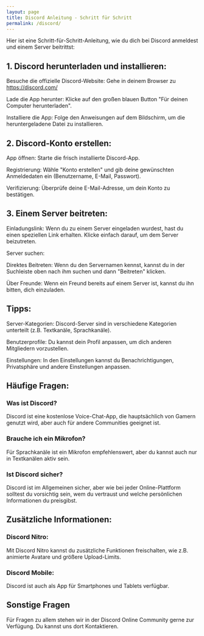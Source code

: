 ```yaml
---
layout: page
title: Discord Anleitung - Schritt für Schritt
permalink: /discord/
---
```


Hier ist eine Schritt-für-Schritt-Anleitung, wie du dich bei Discord anmeldest und einem Server beitrittst:

## 1. Discord herunterladen und installieren:

Besuche die offizielle Discord-Website: Gehe in deinem Browser zu https://discord.com/

Lade die App herunter: Klicke auf den großen blauen Button "Für deinen Computer herunterladen".

Installiere die App: Folge den Anweisungen auf dem Bildschirm, um die heruntergeladene Datei zu installieren.

## 2. Discord-Konto erstellen:

App öffnen: Starte die frisch installierte Discord-App.

Registrierung: Wähle "Konto erstellen" und gib deine gewünschten Anmeldedaten ein (Benutzername, E-Mail, Passwort).

Verifizierung: Überprüfe deine E-Mail-Adresse, um dein Konto zu bestätigen.

## 3. Einem Server beitreten:

Einladungslink: Wenn du zu einem Server eingeladen wurdest, hast du einen speziellen Link erhalten. Klicke einfach darauf, um dem Server beizutreten.

Server suchen:

Direktes Beitreten: Wenn du den Servernamen kennst, kannst du in der Suchleiste oben nach ihm suchen und dann "Beitreten" klicken.

Über Freunde: Wenn ein Freund bereits auf einem Server ist, kannst du ihn bitten, dich einzuladen.

## Tipps:

Server-Kategorien: Discord-Server sind in verschiedene Kategorien unterteilt (z.B. Textkanäle, Sprachkanäle).

Benutzerprofile: Du kannst dein Profil anpassen, um dich anderen Mitgliedern vorzustellen.

Einstellungen: In den Einstellungen kannst du Benachrichtigungen, Privatsphäre und andere Einstellungen anpassen.

## Häufige Fragen:

### Was ist Discord? 

Discord ist eine kostenlose Voice-Chat-App, die hauptsächlich von Gamern genutzt wird, aber auch für andere Communities geeignet ist.

### Brauche ich ein Mikrofon? 

Für Sprachkanäle ist ein Mikrofon empfehlenswert, aber du kannst auch nur in Textkanälen aktiv sein.

### Ist Discord sicher? 

Discord ist im Allgemeinen sicher, aber wie bei jeder Online-Plattform solltest du vorsichtig sein, wem du vertraust und welche persönlichen Informationen du preisgibst.

## Zusätzliche Informationen:

### Discord Nitro: 

Mit Discord Nitro kannst du zusätzliche Funktionen freischalten, wie z.B. animierte Avatare und größere Upload-Limits.

### Discord Mobile: 

Discord ist auch als App für Smartphones und Tablets verfügbar.

## Sonstige Fragen

Für Fragen zu allem stehen wir in der Discord Online Community gerne zur Verfügung. Du kannst uns dort Kontaktieren. 

